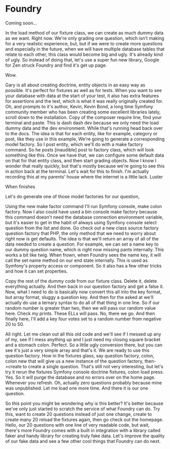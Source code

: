# Foundry

Coming soon...

In the load method of our fixture class, we can create as much dummy data as we want.
Right now. We're only grading one question, which isn't making for a very realistic
experience, but, but if we were to create more questions and especially in the
future, when we will have multiple database tables that relate to each other, this
class would become big and ugly. It's already kind of ugly. So instead of doing that,
let's use a super fun new library, Google for Zen struck Foundry and find it's get up
page.

Wow.

Gary is all about creating doctrine, entity objects in as easy way as possible. It's
perfect for fixtures as well as for tests. When you want to see your database with
data at the start of your test, it also has extra features for assertions and the
test, which is what it was really originally created for. Oh, and prompts to it's
author, Kevin, Kevin Bond, a long time Symfony community member who has been creating
some excellent libraries lately, scroll down to the installation. Copy of the
composer require line, find your terminal and paste. This is dash dash dev because we
only need the load dummy data and the dev environment. While that's running head back
over to the docs. The idea is that for each entity, like for example, category or
post, like they use in this example, We're going to generate a corresponding model
factory. So I post entity, which we'll do with a make factory command. So he posts
[inaudible] post to factory class, which will look something like this. Once we have
that, we can configure some default data on that for that entity class, and then
start grading objects. Now I know I wonder that really quickly, but that's mostly
because we're going to see this in action back at the terminal. Let's wait for this
to finish. I'm actually recording this at my parents' house where the internet is a
little lack. Luster

When finishes

Let's do generate one of those model factories for our question,

Using the new make factor command I'll run Symfony console, make colon factory. Now I
also could have used a bin console make factory because this command doesn't need the
database connection environment variable, but it's easier to get in the habit of
always using Symfony console select question from the list and done. Go check out a
new class source factory question factory that PHP, the only method that we need to
worry about right now is get defaults. The idea is that we'll return an array of all
of the data needed to create a question. For example, we can set a name key to our
dummy question name, which is right now missing pants internally. This works a bit
like twig. When frown, when Foundry sees the name key, it will call the set name
method on our end state internally. This is used as Symfony's property access or
component. So it also has a few other tricks and how it can set properties.

Copy the rest of the dummy code from our fixture class. Delete it, delete everything
actually. And then back in our question factory and get a false it. Now, what I need
to do is basically now convert this all into the key format, but array format, sluggy
a question key. And then for the asked at we'll actually do use a ternary syntax to
do all of that thing in one line. So if our random number is greater than two, then
we will pass our random value here. Check my prints. These ELLs will pass. No, there
we go. And then finally here, I'll add a key four votes set to a random number from
negative 20 to 50.

All right. Let me clean out all this old code and we'll see if I messed up any of my,
see if I mess anything up and I just need my closing square bracket and a stomach
colon. Perfect. So a little ugly conversion there, but you can see it's just a very
simple array and that's it. We are ready to use this question factory. How in the
fixtures glass, say question factory, colon, colon new that will give us a new
instance of the question factory, then->create to create a single question. That's
still not very interesting, but let's try it rerun the fixtures Symfony console
doctrine fixtures, colon load press. Yes. So it will purge the database and no errors
over on the home page. Whenever you refresh. Oh, actually zero questions probably
because mine was unpublished. Let me load one more time. And there it is our one
question.

So this point you might be wondering why is this better? It's better because we've
only just started to scratch the service of what Foundry can do. Try this, want to
create 20 questions instead of just one change, create to create many 20 reload the
fixtures again, then go check out the homepage. Hello, our 20 questions with one line
of very readable code, but wait, there's more Foundry comes with a built in
integration with a library called faker and handy library for creating truly fake
data. Let's improve the quality of our fake data and see a few other cool things that
Foundry can do next.


